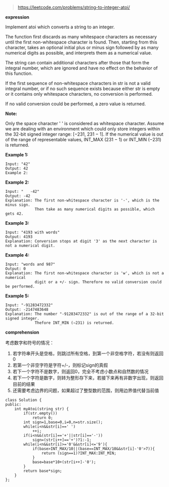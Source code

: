 >https://leetcode.com/problems/string-to-integer-atoi/

**expression**

Implement atoi which converts a string to an integer.

The function first discards as many whitespace characters as necessary until the first non-whitespace character is found. Then, starting from this character, takes an optional initial plus or minus sign followed by as many numerical digits as possible, and interprets them as a numerical value.

The string can contain additional characters after those that form the integral number, which are ignored and have no effect on the behavior of this function.

If the first sequence of non-whitespace characters in str is not a valid integral number, or if no such sequence exists because either str is empty or it contains only whitespace characters, no conversion is performed.

If no valid conversion could be performed, a zero value is returned.

**Note:**

Only the space character ' ' is considered as whitespace character.
Assume we are dealing with an environment which could only store integers within the 32-bit signed integer range: [−231,  231 − 1]. If the numerical value is out of the range of representable values, INT_MAX (231 − 1) or INT_MIN (−231) is returned.

**Example 1:**

    Input: "42"
    Output: 42
    Example 2:

**Example 2:**

    Input: "   -42"
    Output: -42
    Explanation: The first non-whitespace character is '-', which is the minus sign.
                 Then take as many numerical digits as possible, which gets 42.

**Example 3:**

    Input: "4193 with words"
    Output: 4193
    Explanation: Conversion stops at digit '3' as the next character is not a numerical digit.

**Example 4:**

    Input: "words and 987"
    Output: 0
    Explanation: The first non-whitespace character is 'w', which is not a numerical 
                 digit or a +/- sign. Therefore no valid conversion could be performed.

**Example 5:**

    Input: "-91283472332"
    Output: -2147483648
    Explanation: The number "-91283472332" is out of the range of a 32-bit signed integer.
                 Thefore INT_MIN (−231) is returned.
                 
**comprehension**

考虑数字和符号的情况：
1. 若字符串开头是空格，则跳过所有空格，到第一个非空格字符，若没有则返回0
2. 若第一个非空字符是字符+/-，则标记sign的真假
3. 若下一个字符不是数字，则返回0，完全不考虑小数点和自然数的情况
4. 若下一个字符是数字，则转为整形存下来，若接下来再有非数字出现，则返回目前的结果
5. 还需要考虑边界的问题，如果超过了整型数的范围，则用边界值代替当前值

```
class Solution {
public:
    int myAtoi(string str) {
        if(str.empty())
            return 0;
        int sign=1,base=0,i=0,n=str.size();
        while(i<n&&str[i]==' ')
            ++i;
        if(i<n&&(str[i]=='+'||str[i]=='-'))
            sign=(str[i++]=='+')?1:-1;
        while(i<n&&str[i]>='0'&&str[i]<='9'){
            if(base>INT_MAX/10||(base==INT_MAX/10&&str[i]-'0'>7)){
                return (sign==1)?INT_MAX:INT_MIN;
            }
            base=base*10+(str[i++]-'0');
        }
        return base*sign;
    }
};
```
